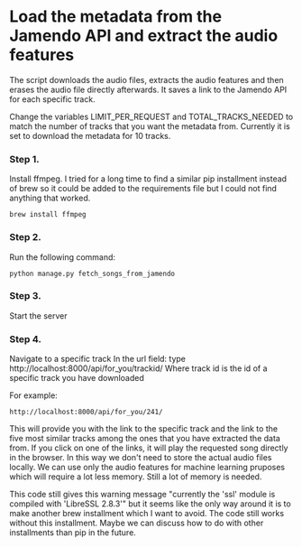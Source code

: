 # Load the metadata from the Jamendo API and extract the audio features

The script downloads the audio files, extracts the audio features and then erases the audio file directly afterwards. It saves a link to the Jamendo API for each specific track.

Change the variables LIMIT_PER_REQUEST and TOTAL_TRACKS_NEEDED to match the number of tracks that you want the metadata from. Currently it is set to download the metadata for 10 tracks.

### Step 1.
Install ffmpeg. I tried for a long time to find a similar pip installment instead of brew so it could be added to the requirements file but I could not find anything that worked. 

    brew install ffmpeg

### Step 2. 
Run the following command:

    python manage.py fetch_songs_from_jamendo

### Step 3. 
Start the server

### Step 4. 
Navigate to a specific track
In the url field: type http://localhost:8000/api/for_you/trackid/
Where track id is the id of a specific track you have downloaded

For example:

    http://localhost:8000/api/for_you/241/

This will provide you with the link to the specific track and the link to the five most similar tracks among the ones that you have extracted the data from. If you click on one of the links, it will play the requested song directly in the browser. In this way we don't need to store the actual audio files locally. We can use only the audio features for machine learning pruposes which will require a lot less memory. Still a lot of memory is needed.

This code still gives this warning message "currently the 'ssl' module is compiled with 'LibreSSL 2.8.3'" but it seems like the only way around it is to make another brew installment which I want to avoid. The code still works without this installment. Maybe we can discuss how to do with other installments than pip in the future.
